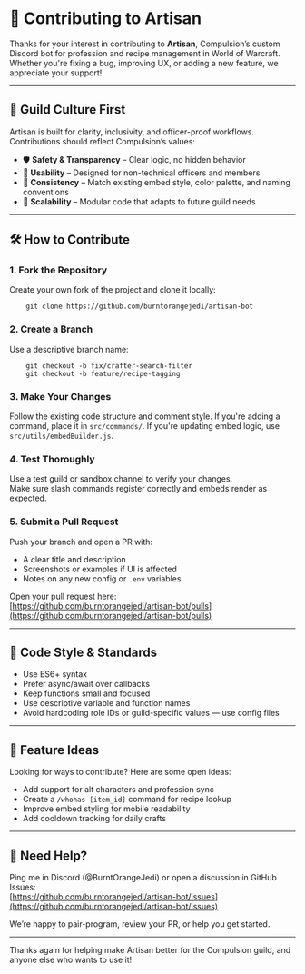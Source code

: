 # 🤝 Contributing to Artisan

Thanks for your interest in contributing to **Artisan**, Compulsion’s custom Discord bot for profession and recipe management in World of Warcraft. Whether you're fixing a bug, improving UX, or adding a new feature, we appreciate your support!

---

## 🧭 Guild Culture First

Artisan is built for clarity, inclusivity, and officer-proof workflows. Contributions should reflect Compulsion’s values:

- 🛡️ **Safety & Transparency** – Clear logic, no hidden behavior  
- 🎯 **Usability** – Designed for non-technical officers and members  
- 🧵 **Consistency** – Match existing embed style, color palette, and naming conventions  
- 🧠 **Scalability** – Modular code that adapts to future guild needs  

---

## 🛠️ How to Contribute

### 1. Fork the Repository

Create your own fork of the project and clone it locally:
```
    git clone https://github.com/burntorangejedi/artisan-bot
```
### 2. Create a Branch

Use a descriptive branch name:
```
    git checkout -b fix/crafter-search-filter  
    git checkout -b feature/recipe-tagging
```
### 3. Make Your Changes

Follow the existing code structure and comment style. If you're adding a command, place it in `src/commands/`. If you're updating embed logic, use `src/utils/embedBuilder.js`.

### 4. Test Thoroughly

Use a test guild or sandbox channel to verify your changes.  
Make sure slash commands register correctly and embeds render as expected.

### 5. Submit a Pull Request

Push your branch and open a PR with:

- A clear title and description  
- Screenshots or examples if UI is affected  
- Notes on any new config or `.env` variables  

Open your pull request here:  
[https://github.com/burntorangejedi/artisan-bot/pulls](https://github.com/burntorangejedi/artisan-bot/pulls)

---

## 🧪 Code Style & Standards

- Use ES6+ syntax  
- Prefer async/await over callbacks  
- Keep functions small and focused  
- Use descriptive variable and function names  
- Avoid hardcoding role IDs or guild-specific values — use config files

---

## 🧩 Feature Ideas

Looking for ways to contribute? Here are some open ideas:

- Add support for alt characters and profession sync  
- Create a `/whohas [item_id]` command for recipe lookup  
- Improve embed styling for mobile readability  
- Add cooldown tracking for daily crafts

---

## 🧵 Need Help?

Ping me in Discord (@BurntOrangeJedi) or open a discussion in GitHub Issues:  
[https://github.com/burntorangejedi/artisan-bot/issues](https://github.com/burntorangejedi/artisan-bot/issues)

We’re happy to pair-program, review your PR, or help you get started.

---

Thanks again for helping make Artisan better for the Compulsion guild, and anyone else who wants to use it!